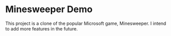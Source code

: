 # Minesweeper Demo

This project is a clone of the popular Microsoft game, Minesweeper. I intend to add more features in the future.